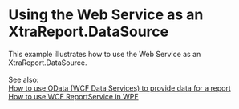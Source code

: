# Using the Web Service as an XtraReport.DataSource


<p>This example illustrates how to use the Web Service as an XtraReport.DataSource.<br><br>See also:<br><a href="https://www.devexpress.com/Support/Center/p/T264297">How to use OData (WCF Data Services) to provide data for a report</a><br><a href="https://www.devexpress.com/Support/Center/p/E4291">How to use WCF ReportService in WPF</a></p>

<br/>


